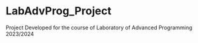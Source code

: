 # LabAdvProg_Project

Project Developed for the course of Laboratory of Advanced Programming 2023/2024
